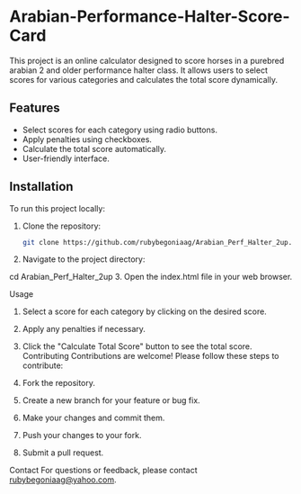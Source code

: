 # Arabian-Performance-Halter-Score-Card
This project is an online calculator designed to score horses in a purebred arabian 2 and older performance halter class. It allows users to select scores for various categories and calculates the total score dynamically.

## Features

- Select scores for each category using radio buttons.
- Apply penalties using checkboxes.
- Calculate the total score automatically.
- User-friendly interface.

## Installation

To run this project locally:

1. Clone the repository:
   ```bash
   git clone https://github.com/rubybegoniaag/Arabian_Perf_Halter_2up.git
2. Navigate to the project directory:

cd Arabian_Perf_Halter_2up
3. Open the index.html file in your web browser.

Usage
1. Select a score for each category by clicking on the desired score.
2. Apply any penalties if necessary.
3. Click the "Calculate Total Score" button to see the total score.
Contributing
Contributions are welcome! Please follow these steps to contribute:

1. Fork the repository.
2. Create a new branch for your feature or bug fix.
3. Make your changes and commit them.
4. Push your changes to your fork.
5. Submit a pull request.

Contact
For questions or feedback, please contact rubybegoniaag@yahoo.com.
